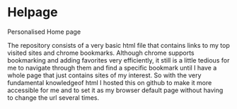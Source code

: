 # Helpage
Personalised Home page

The repository consists of a very basic html file that contains links to my top visited sites and chrome bookmarks. Although chrome supports bookmarking and adding favorites very efficiently, it still is a little tedious for me to navigate through them and find a specific bookmark until I have a whole page that just contains sites of my interest. So with the very fundamental knowledgeof html I hosted this on github to make it more accessible for me and to set it as my browser default page without having to change the url several times.
